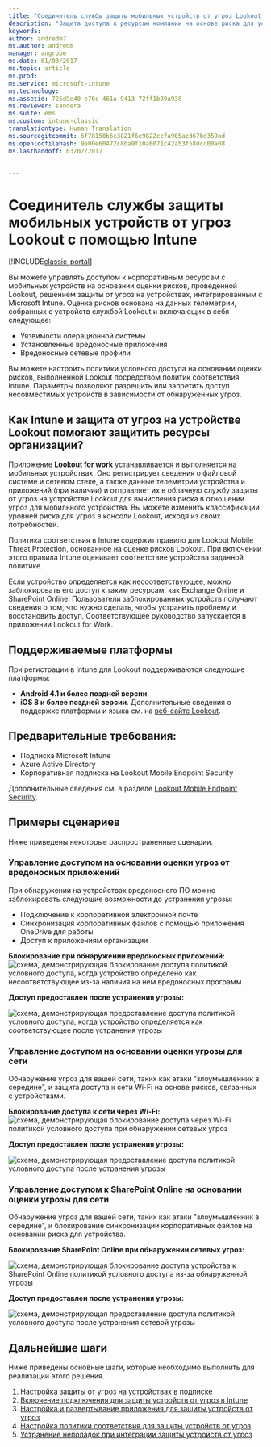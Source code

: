 ```yaml
---
title: "Соединитель службы защиты мобильных устройств от угроз Lookout | Документация Майкрософт"
description: "Защита доступа к ресурсам компании на основе риска для устройства, сети и приложений с помощью соединителя службы защиты мобильных устройств от угроз Lookout и Intune."
keywords: 
author: andredm7
ms.author: andredm
manager: angrobe
ms.date: 01/03/2017
ms.topic: article
ms.prod: 
ms.service: microsoft-intune
ms.technology: 
ms.assetid: 725d9e40-e70c-461a-9413-72ff1b89a938
ms.reviewer: sandera
ms.suite: ems
ms.custom: intune-classic
translationtype: Human Translation
ms.sourcegitcommit: 6f78150b6c3821f6e9822ccfa905ac367bd359ad
ms.openlocfilehash: 9e00e60472c8ba9f10a6071c42a53f58dcc00a08
ms.lasthandoff: 03/02/2017


---
```


# <a name="lookout-mobile-threat-defense-connector-with-intune"></a>Соединитель службы защиты мобильных устройств от угроз Lookout с помощью Intune

[!INCLUDE[classic-portal](../includes/classic-portal.md)]

Вы можете управлять доступом к корпоративным ресурсам с мобильных устройств на основании оценки рисков, проведенной Lookout, решением защиты от угроз на устройствах, интегрированным с Microsoft Intune. Оценка рисков основана на данных телеметрии, собранных с устройств службой Lookout и включающих в себя следующее:
- Уязвимости операционной системы
- Установленные вредоносные приложения
- Вредоносные сетевые профили

Вы можете настроить политики условного доступа на основании оценки рисков, выполненной Lookout посредством политик соответствия Intune. Параметры позволяют разрешить или запретить доступ несовместимых устройств в зависимости от обнаруженных угроз.

## <a name="how-do-intune-and-lookout-device-threat-protection-help-protect-company-resources"></a>Как Intune и защита от угроз на устройстве Lookout помогают защитить ресурсы организации?
Приложение **Lookout for work** устанавливается и выполняется на мобильных устройствах. Оно регистрирует сведения о файловой системе и сетевом стеке, а также данные телеметрии устройства и приложений (при наличии) и отправляет их в облачную службу защиты от угроз на устройстве Lookout для вычисления риска в отношении угроз для мобильного устройства. Вы можете изменить классификации уровней риска для угроз в консоли Lookout, исходя из своих потребностей.  

Политика соответствия в Intune содержит правило для Lookout Mobile Threat Protection, основанное на оценке рисков Lookout. При включении этого правила Intune оценивает соответствие устройства заданной политике.

Если устройство определяется как несоответствующее, можно заблокировать его доступ к таким ресурсам, как Exchange Online и SharePoint Online. Пользователи заблокированных устройств получают сведения о том, что нужно сделать, чтобы устранить проблему и восстановить доступ. Соответствующее руководство запускается в приложении Lookout for Work.

## <a name="supported-platforms"></a>Поддерживаемые платформы
При регистрации в Intune для Lookout поддерживаются следующие платформы:
* **Android 4.1 и более поздней версии**.
* **iOS 8 и более поздней версии**. Дополнительные сведения о поддержке платформы и языка см. на [веб-сайте Lookout](https://personal.support.lookout.com/hc/en-us/articles/114094140253).

## <a name="prerequisites"></a>Предварительные требования:
* Подписка Microsoft Intune
* Azure Active Directory
* Корпоративная подписка на Lookout Mobile Endpoint Security  

Дополнительные сведения см. в разделе [Lookout Mobile Endpoint Security](https://www.lookout.com/products/mobile-endpoint-security).

## <a name="sample-scenarios"></a>Примеры сценариев
Ниже приведены некоторые распространенные сценарии.

### <a name="control-access-based-on-threats-from-malicious-apps"></a>Управление доступом на основании оценки угроз от вредоносных приложений
При обнаружении на устройствах вредоносного ПО можно заблокировать следующие возможности до устранения угрозы:
* Подключение к корпоративной электронной почте
* Синхронизация корпоративных файлов с помощью приложения OneDrive для работы
* Доступ к приложениям организации

**Блокирование при обнаружении вредоносных приложений:**
![схема, демонстрирующая блокирование доступа политикой условного доступа, когда устройство определено как несоответствующее из-за наличия на нем вредоносных программ](../media/mtp/malicious-apps-blocked.png)

**Доступ предоставлен после устранения угрозы:**

![схема, демонстрирующая предоставление доступа политикой условного доступа, когда устройство определяется как соответствующее после устранения угрозы](../media/mtp/malicious-apps-unblocked.png)

### <a name="control-access-based-on-threat-to-network"></a>Управление доступом на основании оценки угрозы для сети
Обнаружение угроз для вашей сети, таких как атаки "злоумышленник в середине", и защита доступа к сети Wi-Fi на основе рисков, связанных с устройствами.

**Блокирование доступа к сети через Wi-Fi:**
![схема, демонстрирующая блокирование доступа через Wi-Fi политикой условного доступа при обнаружении сетевых угроз](../media/mtp/network-wifi-blocked.png)

**Доступ предоставлен после устранения угрозы:**

![схема, демонстрирующая предоставление доступа политикой условного доступа после устранения угрозы](../media/mtp/network-wifi-unblocked.png)
### <a name="control-access-to-sharepoint-online-based-on-threat-to-network"></a>Управление доступом к SharePoint Online на основании оценки угрозы для сети

Обнаружение угроз для вашей сети, таких как атаки "злоумышленник в середине", и блокирование синхронизации корпоративных файлов на основании риска для устройства.

**Блокирование SharePoint Online при обнаружении сетевых угроз:**

![схема, демонстрирующая блокирование доступа устройства к SharePoint Online политикой условного доступа из-за обнаруженной угрозы](../media/mtp/network-spo-blocked.png)


**Доступ предоставлен после устранения угрозы:**

![схема, демонстрирующая предоставление доступа политикой условного доступа после устранения сетевой угрозы](../media/mtp/network-spo-unblocked.png)

## <a name="next-steps"></a>Дальнейшие шаги
Ниже приведены основные шаги, которые необходимо выполнить для реализации этого решения.
1.    [Настройка защиты от угроз на устройствах в подписке](device-threat-protection-subscription-setup.md)
2.    [Включение подключения для защиты устройств от угроз в Intune](device-threat-protection-enable.md)
3.  [Настройка и развертывание приложения для защиты устройств от угроз](device-threat-protection-apps.md)
4.    [Настройка политики соответствия для защиты устройств от угроз](device-threat-protection-policy.md)
5.    [Устранение неполадок при интеграции защиты устройств от угроз](http://docs.microsoft.com/intune/troubleshoot/device-threat-protection-troubleshooting)

